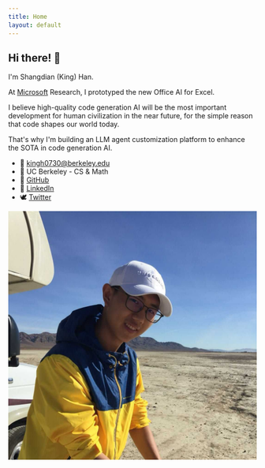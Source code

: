 ```yaml
---
title: Home
layout: default
---
```


## Hi there! 👋

I'm Shangdian (King) Han.

At [Microsoft](https://github.com/microsoft/ 'Microsoft') Research, I prototyped the new Office AI for Excel.

I believe high-quality code generation AI will be the most important development for human civilization in the near future, for the simple reason that code shapes our world today.

That's why I'm building an LLM agent customization platform to enhance the SOTA in code generation AI.

- 📧 <kingh0730@berkeley.edu>
- 🌱 UC Berkeley - CS & Math
- 🐙 [GitHub](https://github.com/kingh0730 'Shangdian (King) Han')
- 👔 [LinkedIn](https://www.linkedin.com/in/kingh0730/ 'Shangdian (King) Han')
- 🕊️ [Twitter](https://twitter.com/kingh0730/ 'kingh0730')

![Me](assets/images/me.jpg)
